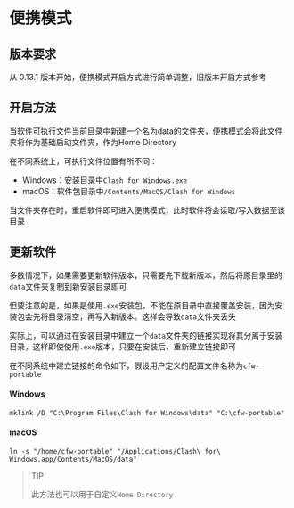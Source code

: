 # 便携模式

## 版本要求

从 0.13.1 版本开始，便携模式开启方式进行简单调整，旧版本开启方式参考

## 开启方法

当软件可执行文件当前目录中新建一个名为data的文件夹，便携模式会将此文件夹将作为基础启动文件夹，作为Home Directory

在不同系统上，可执行文件位置有所不同：

* Windows：安装目录中`Clash for Windows.exe`
* macOS：软件包目录中`/Contents/MacOS/Clash for Windows`

当文件夹存在时，重启软件即可进入便携模式，此时软件将会读取/写入数据至该目录

## 更新软件

多数情况下，如果需要更新软件版本，只需要先下载新版本，然后将原目录里的`data`文件夹复制到新安装目录即可

但要注意的是，如果是使用`.exe`安装包，不能在原目录中直接覆盖安装，因为安装包会先将目录清空，再写入新版本。这样会导致`data`文件夹丢失

实际上，可以通过在安装目录中建立一个`data`文件夹的链接实现将其分离于安装目录，这样即使使用`.exe`版本，只要在安装后，重新建立链接即可

在不同系统中建立链接的命令如下，假设用户定义的配置文件名称为`cfw-portable`

#### Windows
```
mklink /D "C:\Program Files\Clash for Windows\data" "C:\cfw-portable"
```

#### macOS
```
ln -s "/home/cfw-portable" "/Applications/Clash\ for\ Windows.app/Contents/MacOS/data"
```

> TIP
>
> 此方法也可以用于自定义`Home Directory`



